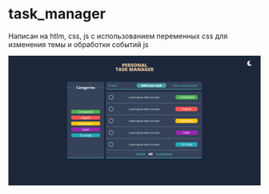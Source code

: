 # task_manager

Написан на htlm, css, js с использованием переменных css для изменения темы и обработки событий js

![preview](preview.png)